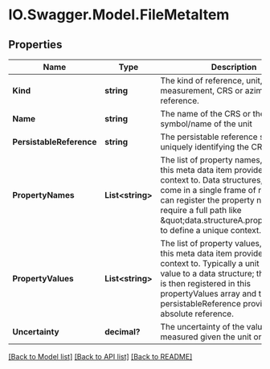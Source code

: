 # IO.Swagger.Model.FileMetaItem
## Properties

Name | Type | Description | Notes
------------ | ------------- | ------------- | -------------
**Kind** | **string** | The kind of reference, unit, measurement, CRS or azimuth reference. | 
**Name** | **string** | The name of the CRS or the symbol/name of the unit | [optional] 
**PersistableReference** | **string** | The persistable reference string uniquely identifying the CRS or Unit | 
**PropertyNames** | **List&lt;string&gt;** | The list of property names, to which this meta data item provides Unit/CRS context to. Data structures, which come in a single frame of reference, can register the property name, others require a full path like \&quot;data.structureA.propertyB\&quot; to define a unique context. | [optional] 
**PropertyValues** | **List&lt;string&gt;** | The list of property values, to which this meta data item provides Unit/CRS context to. Typically a unit symbol is a value to a data structure; this symbol is then registered in this propertyValues array and the persistableReference provides the absolute reference. | [optional] 
**Uncertainty** | **decimal?** | The uncertainty of the values measured given the unit or CRS unit. | [optional] 

[[Back to Model list]](../README.md#documentation-for-models) [[Back to API list]](../README.md#documentation-for-api-endpoints) [[Back to README]](../README.md)

